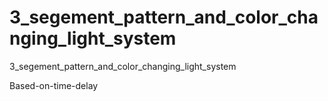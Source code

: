 # 3_segement_pattern_and_color_changing_light_system
3_segement_pattern_and_color_changing_light_system

Based-on-time-delay
